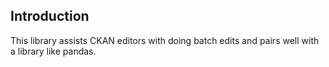 ## Introduction
This library assists CKAN editors with doing batch edits and pairs well with a library like pandas.